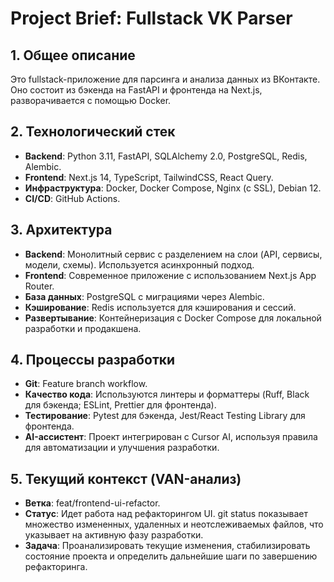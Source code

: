 # Project Brief: Fullstack VK Parser

## 1. Общее описание

Это fullstack-приложение для парсинга и анализа данных из ВКонтакте. Оно состоит из бэкенда на FastAPI и фронтенда на Next.js, разворачивается с помощью Docker.

## 2. Технологический стек

-   **Backend**: Python 3.11, FastAPI, SQLAlchemy 2.0, PostgreSQL, Redis, Alembic.
-   **Frontend**: Next.js 14, TypeScript, TailwindCSS, React Query.
-   **Инфраструктура**: Docker, Docker Compose, Nginx (с SSL), Debian 12.
-   **CI/CD**: GitHub Actions.

## 3. Архитектура

-   **Backend**: Монолитный сервис с разделением на слои (API, сервисы, модели, схемы). Используется асинхронный подход.
-   **Frontend**: Современное приложение с использованием Next.js App Router.
-   **База данных**: PostgreSQL с миграциями через Alembic.
-   **Кэширование**: Redis используется для кэширования и сессий.
-   **Развертывание**: Контейнеризация с Docker Compose для локальной разработки и продакшена.

## 4. Процессы разработки

-   **Git**: Feature branch workflow.
-   **Качество кода**: Используются линтеры и форматтеры (Ruff, Black для бэкенда; ESLint, Prettier для фронтенда).
-   **Тестирование**: Pytest для бэкенда, Jest/React Testing Library для фронтенда.
-   **AI-ассистент**: Проект интегрирован с Cursor AI, используя правила для автоматизации и улучшения разработки.

## 5. Текущий контекст (VAN-анализ)

-   **Ветка**: feat/frontend-ui-refactor.
-   **Статус**: Идет работа над рефакторингом UI. git status показывает множество измененных, удаленных и неотслеживаемых файлов, что указывает на активную фазу разработки.
-   **Задача**: Проанализировать текущие изменения, стабилизировать состояние проекта и определить дальнейшие шаги по завершению рефакторинга.
